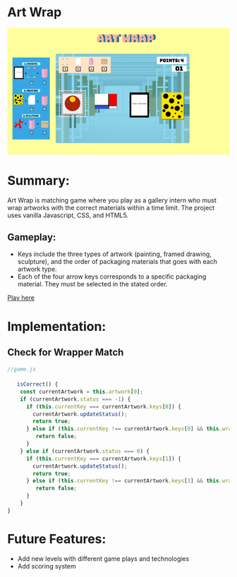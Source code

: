 # Art Wrap

![gameplay](./wireframe/screenshot3.jpg)

# Summary:

Art Wrap is matching game where you play as a gallery intern who must wrap artworks with the correct materials within a time limit. The project uses 
vanilla Javascript, CSS, and HTML5.

## Gameplay:
- Keys include the three types of artwork (painting, framed drawing, sculpture), and the order of packaging materials that goes with each artwork type.
- Each of the four arrow keys corresponds to a specific packaging material. They must be selected in the stated order.

[Play here](https://sonja-ng.github.io/art_wrap/)

# Implementation:
## Check for Wrapper Match
```js
//game.js

   isCorrect() { 
    const currentArtwork = this.artwork[0];
    if (currentArtwork.status === -1) {
      if (this.currentKey === currentArtwork.keys[0]) {
        currentArtwork.updateStatus();
        return true;
      } else if (this.currentKey !== currentArtwork.keys[0] && this.wrapper.includes(this.currentKey)) {
         return false;
      }
    } else if (currentArtwork.status === 0) {
      if (this.currentKey === currentArtwork.keys[1]) {
        currentArtwork.updateStatus();
        return true;
      } else if (this.currentKey !== currentArtwork.keys[1] && this.wrapper.includes(this.currentKey)) {
         return false;
      }
    }
}
```

# Future Features:
- Add new levels with different game plays and technologies
- Add scoring system